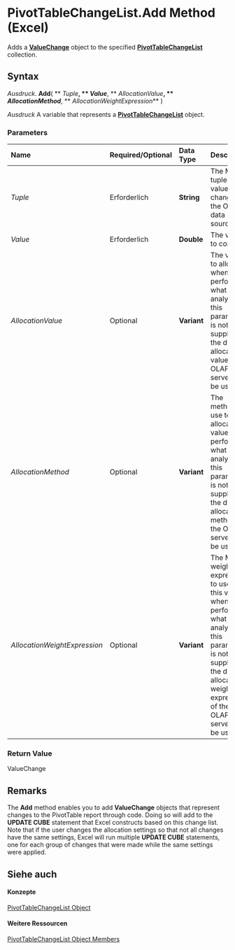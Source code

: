 
# PivotTableChangeList.Add Method (Excel)

Adds a  **[ValueChange](27335d52-7003-2268-b5d0-c2cd21588579.md)** object to the specified **[PivotTableChangeList](83bc0395-b97e-d57f-cfe4-e226a5cea36c.md)** collection.


## Syntax

 _Ausdruck_. **Add**( ** _Tuple_**, ** _Value_**, ** _AllocationValue_**, ** _AllocationMethod_**, ** _AllocationWeightExpression_** )

 _Ausdruck_ A variable that represents a **[PivotTableChangeList](83bc0395-b97e-d57f-cfe4-e226a5cea36c.md)** object.


### Parameters



|**Name**|**Required/Optional**|**Data Type**|**Description**|
|:-----|:-----|:-----|:-----|
| _Tuple_|Erforderlich|**String**|The MDX tuple of the value to change in the OLAP data source.|
| _Value_|Erforderlich|**Double**|The value to commit.|
| _AllocationValue_|Optional|**Variant**|The value to allocate when performing what-if analysis. If this parameter is not supplied, the default allocation value of the OLAP server will be used.|
| _AllocationMethod_|Optional|**Variant**|The method to use to allocate this value when performing what-if analysis. If this parameter is not supplied, the default allocation method of the OLAP server will be used.|
| _AllocationWeightExpression_|Optional|**Variant**|The MDX weight expression to use for this value when performing what-if analysis. If this parameter is not supplied, the default allocation weight expression of the OLAP server will be used.|

### Return Value

ValueChange


## Remarks

The  **Add** method enables you to add **ValueChange** objects that represent changes to the PivotTable report through code. Doing so will add to the **UPDATE CUBE** statement that Excel constructs based on this change list. Note that if the user changes the allocation settings so that not all changes have the same settings, Excel will run multiple **UPDATE CUBE** statements, one for each group of changes that were made while the same settings were applied.


## Siehe auch


#### Konzepte


[PivotTableChangeList Object](83bc0395-b97e-d57f-cfe4-e226a5cea36c.md)
#### Weitere Ressourcen


[PivotTableChangeList Object Members](http://msdn.microsoft.com/library/e328782b-4b0d-6f46-cf0d-38024e6d0ed7%28Office.15%29.aspx)